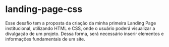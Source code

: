 # landing-page-css
Esse desafio tem a proposta da criação da minha primeira Landing Page institucional, utilizando HTML e CSS, onde o usuário poderá visualizar a divulgação de um projeto. Dessa forma, será necessário inserir elementos e informações fundamentais de um site. 
